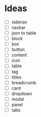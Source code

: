 # Ideas
- [ ] sidenav
- [ ] navbar 
- [ ] json to table
- [ ] block
- [ ] box
- [ ] button
- [ ] content
- [ ] icon
- [ ] table
- [ ] tag
- [ ] titles
- [ ] breadcrumb
- [ ] card
- [ ] dropdown
- [ ] modal
- [ ] panel
- [ ] tabs